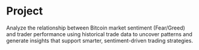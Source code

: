 # Project
Analyze the relationship between Bitcoin market sentiment (Fear/Greed) and trader performance using historical trade data to uncover patterns and generate insights that support smarter, sentiment-driven trading strategies.
